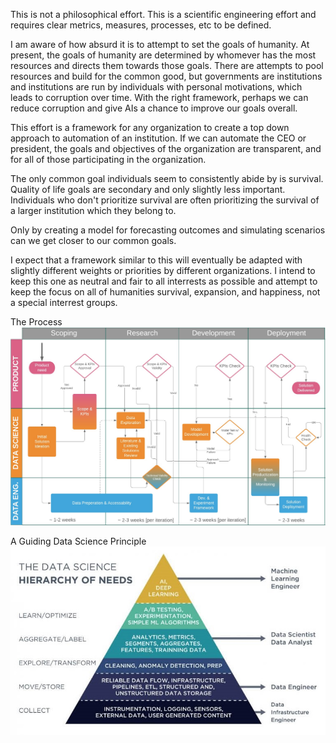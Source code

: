 This is not a philosophical effort.  This is a scientific engineering effort and requires clear metrics, measures, processes, etc to be defined.

I am aware of how absurd it is to attempt to set the goals of humanity.  At present, the goals of humanity are determined by whomever has the most resources and directs them towards those goals.  There are attempts to pool resources and build for the common good, but governments are institutions and institutions are run by individuals with personal motivations, which leads to corruption over time.  With the right framework, perhaps we can reduce corruption and give AIs a chance to improve our goals overall.  

This effort is a framework for any organization to create a top down approach to automation of an institution.  If we can automate the CEO or president, the goals and objectives of the organization are transparent, and for all of those participating in the organization.

The only common goal individuals seem to consistently abide by is survival.  Quality of life goals are secondary and only slightly less important.  Individuals who don't prioritize survival are often prioritizing the survival of a larger institution which they belong to.

Only by creating a model for forecasting outcomes and simulating scenarios can we get closer to our common goals.

I expect that a framework similar to this will eventually be adapted with slightly different weights or priorities by different organizations.  I intend to keep this one as neutral and fair to all interrests as possible and attempt to keep the focus on all of humanities survival, expansion, and happiness, not a special interrest groups.

The Process
![Data Science Process Flow](./DSprocessflow.png)   

A Guiding Data Science Principle
![Data Science Hierarchy of Needs](./hierarchy-of-needs-768x516.jpg)   
